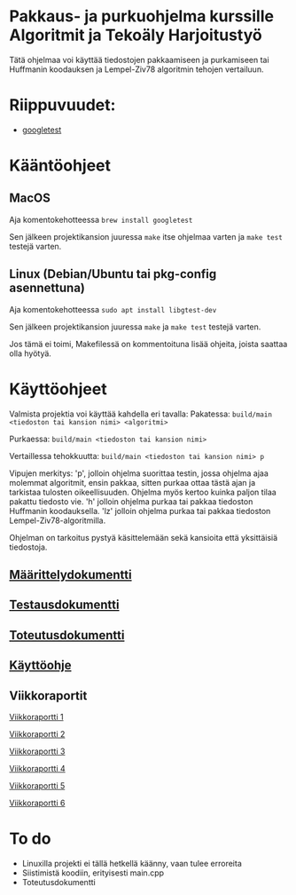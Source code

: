 # Pakkaus- ja purkuohjelma kurssille Algoritmit ja Tekoäly Harjoitustyö

Tätä ohjelmaa voi käyttää tiedostojen pakkaamiseen ja purkamiseen tai Huffmanin koodauksen ja Lempel-Ziv78 algoritmin tehojen vertailuun.

# Riippuvuudet:
- [googletest](https://github.com/google/googletest)

# Kääntöohjeet
## MacOS
Aja komentokehotteessa ```brew install googletest```

Sen jälkeen projektikansion juuressa ```make``` itse ohjelmaa varten ja ```make test``` testejä varten.

## Linux (Debian/Ubuntu tai pkg-config asennettuna)
Aja komentokehotteessa ```sudo apt install libgtest-dev```

Sen jälkeen projektikansion juuressa ```make``` ja ```make test``` testejä varten.

Jos tämä ei toimi, Makefilessä on kommentoituna lisää ohjeita, joista saattaa olla hyötyä.


# Käyttöohjeet
Valmista projektia voi käyttää kahdella eri tavalla:
Pakatessa:
```build/main <tiedoston tai kansion nimi> <algoritmi>```

Purkaessa:
```build/main <tiedoston tai kansion nimi>```

Vertaillessa tehokkuutta:
```build/main <tiedoston tai kansion nimi> p```

Vipujen merkitys:
'p', jolloin ohjelma suorittaa testin, jossa ohjelma ajaa molemmat algoritmit, ensin pakkaa, sitten purkaa ottaa tästä ajan ja tarkistaa
tulosten oikeellisuuden. Ohjelma myös kertoo kuinka paljon tilaa pakattu tiedosto vie.
'h' jolloin ohjelma purkaa tai pakkaa tiedoston Huffmanin koodauksella.
'lz' jolloin ohjelma purkaa tai pakkaa tiedoston Lempel-Ziv78-algoritmilla.

Ohjelman on tarkoitus pystyä käsittelemään sekä kansioita että yksittäisiä tiedostoja.

## [Määrittelydokumentti](dokumentaatio/Määrittelydokumentti.pdf)

## [Testausdokumentti](dokumentaatio/Testausdokumentti.pdf)

## [Toteutusdokumentti](dokumentaatio/Toteutusdokumentti.pdf)

## [Käyttöohje](dokumentaatio/Käyttöohje.pdf)


## Viikkoraportit

[Viikkoraportti 1](Viikkoraportit/Viikkoraportti1.pdf)

[Viikkoraportti 2](Viikkoraportit/Viikkoraportti2.pdf)

[Viikkoraportti 3](Viikkoraportit/Viikkoraportti3.pdf)

[Viikkoraportti 4](Viikkoraportit/Viikkoraportti4.pdf)

[Viikkoraportti 5](Viikkoraportit/Viikkoraportti5.pdf)

[Viikkoraportti 6](Viikkoraportit/Viikkoraportti6.pdf)

# To do

- Linuxilla projekti ei tällä hetkellä käänny, vaan tulee erroreita
- Siistimistä koodiin, erityisesti main.cpp
- Toteutusdokumentti
